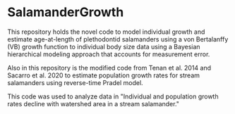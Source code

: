 # SalamanderGrowth
This repository holds the novel code to model individual growth and estimate age-at-length of plethodontid salamanders using a von Bertalanffy (VB) growth function to individual body size data using a Bayesian hierarchical modeling approach that accounts for measurement error. 

Also in this repository is the modified code from Tenan et al. 2014 and Sacarro et al. 2020 to estimate population growth rates for stream salamanders using reverse-time Pradel model. 

This code was used to analyze data in "Individual and population growth rates decline with watershed area in a stream salamander." 
